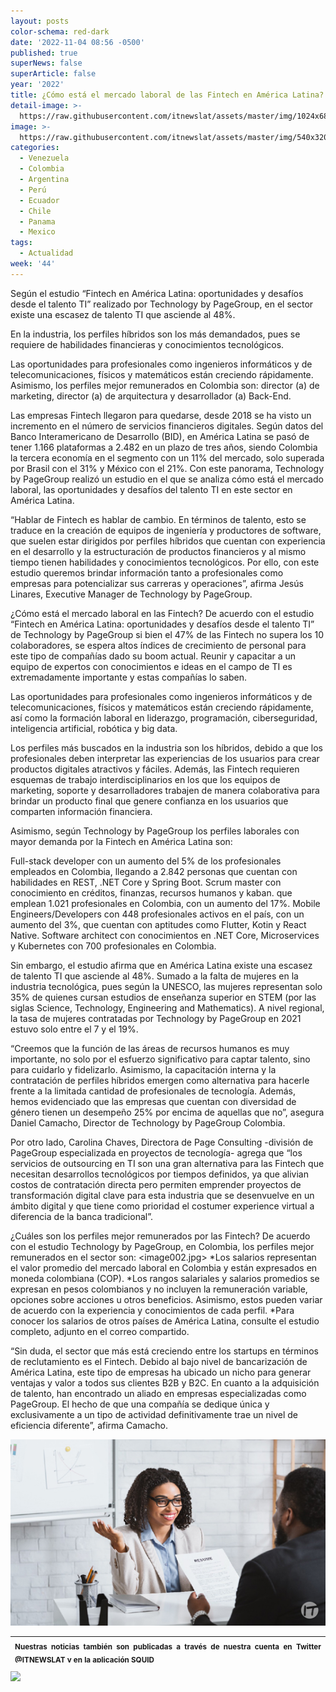 ```yaml
---
layout: posts
color-schema: red-dark
date: '2022-11-04 08:56 -0500'
published: true
superNews: false
superArticle: false
year: '2022'
title: ¿Cómo está el mercado laboral de las Fintech en América Latina?
detail-image: >-
  https://raw.githubusercontent.com/itnewslat/assets/master/img/1024x680/entrevista-laboral-g.jpg
image: >-
  https://raw.githubusercontent.com/itnewslat/assets/master/img/540x320/entrevista-laboral-p.jpg
categories:
  - Venezuela
  - Colombia
  - Argentina
  - Perú
  - Ecuador
  - Chile
  - Panama
  - Mexico
tags:
  - Actualidad
week: '44'
---
```

Según el estudio “Fintech en América Latina: oportunidades y desafíos desde el talento TI” realizado por Technology by PageGroup, en el sector existe una escasez de talento TI que asciende al 48%.
 
En la industria, los perfiles híbridos son los más demandados, pues se requiere de habilidades financieras y conocimientos tecnológicos.
 
Las oportunidades para profesionales como ingenieros informáticos y de telecomunicaciones, físicos y matemáticos están creciendo rápidamente. Asimismo, los perfiles mejor remunerados en Colombia son: director (a) de marketing, director (a) de arquitectura y desarrollador (a) Back-End.
 
Las empresas Fintech llegaron para quedarse, desde 2018 se ha visto un incremento en el número de servicios financieros digitales. Según datos del Banco Interamericano de Desarrollo (BID), en América Latina se pasó de tener 1.166 plataformas a 2.482 en un plazo de tres años, siendo Colombia la tercera economía en el segmento con un 11% del mercado, solo superada por Brasil con el 31% y México con el 21%. Con este panorama, Technology by PageGroup realizó un estudio en el que se analiza cómo está el mercado laboral, las oportunidades y desafíos del talento TI en este sector en América Latina.
 
“Hablar de Fintech es hablar de cambio. En términos de talento, esto se traduce en la creación de equipos de ingeniería y productores de software, que suelen estar dirigidos por perfiles híbridos que cuentan con experiencia en el desarrollo y la estructuración de productos financieros y al mismo tiempo tienen habilidades y conocimientos tecnológicos. Por ello, con este estudio queremos brindar información tanto a profesionales como empresas para potencializar sus carreras y operaciones”, afirma Jesús Linares, Executive Manager de Technology by PageGroup.
 
¿Cómo está el mercado laboral en las Fintech?
De acuerdo con el estudio “Fintech en América Latina: oportunidades y desafíos desde el talento TI” de Technology by PageGroup si bien el 47% de las Fintech no supera los 10 colaboradores, se espera altos índices de crecimiento de personal para este tipo de compañías dado su boom actual. Reunir y capacitar a un equipo de expertos con conocimientos e ideas en el campo de TI es extremadamente importante y estas compañías lo saben.
 
Las oportunidades para profesionales como ingenieros informáticos y de telecomunicaciones, físicos y matemáticos están creciendo rápidamente, así como la formación laboral en liderazgo, programación, ciberseguridad, inteligencia artificial, robótica y big data.
 
Los perfiles más buscados en la industria son los híbridos, debido a que los profesionales deben interpretar las experiencias de los usuarios para crear productos digitales atractivos y fáciles. Además, las Fintech requieren esquemas de trabajo interdisciplinarios en los que los equipos de marketing, soporte y desarrolladores trabajen de manera colaborativa para brindar un producto final que genere confianza en los usuarios que comparten información financiera.
 
Asimismo, según Technology by PageGroup los perfiles laborales con mayor demanda por la Fintech en América Latina son:
 
Full-stack developer con un aumento del 5% de los profesionales empleados en Colombia, llegando a 2.842 personas que cuentan con habilidades en REST, .NET Core y Spring Boot.
Scrum master con conocimiento en créditos, finanzas, recursos humanos y kaban. que emplean 1.021 profesionales en Colombia, con un aumento del 17%.
Mobile Engineers/Developers con 448 profesionales activos en el país, con un aumento del 3%, que cuentan con aptitudes como Flutter, Kotin y React Native.
Software architect con conocimientos en .NET Core, Microservices y Kubernetes con 700 profesionales en Colombia.
 
Sin embargo, el estudio afirma que en América Latina existe una escasez de talento TI que asciende al 48%. Sumado a la falta de mujeres en la industria tecnológica, pues según la UNESCO, las mujeres representan solo 35% de quienes cursan estudios de enseñanza superior en STEM (por las siglas Science, Technology, Engineering and Mathematics). A nivel regional, la tasa de mujeres contratadas por Technology by PageGroup en 2021 estuvo solo entre el 7 y el 19%.
 
“Creemos que la función de las áreas de recursos humanos es muy importante, no solo por el esfuerzo significativo para captar talento, sino para cuidarlo y fidelizarlo. Asimismo, la capacitación interna y la contratación de perfiles híbridos emergen como alternativa para hacerle frente a la limitada cantidad de profesionales de tecnología. Además, hemos evidenciado que las empresas que cuentan con diversidad de género tienen un desempeño 25% por encima de aquellas que no”, asegura Daniel Camacho, Director de Technology by PageGroup Colombia.
 
Por otro lado, Carolina Chaves, Directora de Page Consulting -división de PageGroup especializada en proyectos de tecnología- agrega que “los servicios de outsourcing en TI son una gran alternativa para las Fintech que necesitan desarrollos tecnológicos por tiempos definidos, ya que alivian costos de contratación directa pero permiten emprender proyectos de transformación digital clave para esta industria que se desenvuelve en un ámbito digital y que tiene como prioridad el costumer experience virtual a diferencia de la banca tradicional”.
 
¿Cuáles son los perfiles mejor remunerados por las Fintech?
De acuerdo con el estudio Technology by PageGroup, en Colombia, los perfiles mejor remunerados en el sector son:
<image002.jpg>
*Los salarios representan el valor promedio del mercado laboral en Colombia y están expresados en moneda colombiana (COP).
*Los rangos salariales y salarios promedios se expresan en pesos colombianos y no incluyen la remuneración variable, opciones sobre acciones u otros beneficios. Asimismo, estos pueden variar de acuerdo con la experiencia y conocimientos de cada perfil.
*Para conocer los salarios de otros países de América Latina, consulte el estudio completo, adjunto en el correo compartido.
 
“Sin duda, el sector que más está creciendo entre los startups en términos de reclutamiento es el Fintech. Debido al bajo nivel de bancarización de América Latina, este tipo de empresas ha ubicado un nicho para generar ventajas y valor a todos sus clientes B2B y B2C. En cuanto a la adquisición de talento, han encontrado un aliado en empresas especializadas como PageGroup. El hecho de que una compañía se dedique única y exclusivamente a un tipo de actividad definitivamente trae un nivel de eficiencia diferente”, afirma Camacho.

![](https://raw.githubusercontent.com/itnewslat/assets/master/img/540x320/entrevista-laboral-p.jpg)

<table style="height: 42px;" width="569">
<tbody>
<tr>
<td style="text-align: justify;"><sub><strong>Nuestras noticias también son publicadas a través de nuestra cuenta en Twitter <a href="https://twitter.com/itnewslat?lang=es">@ITNEWSLAT</a> y en la aplicación <a href="https://squidapp.co/en/">SQUID</a></strong></sub></td>
</tr>
</tbody>
</table>

<img src="https://tracker.metricool.com/c3po.jpg?hash=56f88a41e39ab42c063cc51676587a04"/>